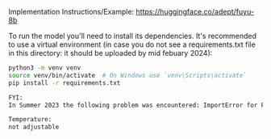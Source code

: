 Implementation Instructions/Example:
https://huggingface.co/adept/fuyu-8b

To run the model you'll need to install its dependencies. It's recommended to use a virtual environment (in case you do not see a requirements.txt file in this directory: it should be uploaded by mid febuary 2024):

```bash
python3 -m venv venv
source venv/bin/activate  # On Windows use `venv\Scripts\activate`
pip install -r requirements.txt

FYI: 
In Summer 2023 the following problem was encountered: ImportError for FuyuProcessor in Transformers v4.34.1. The problem was solved in this forum discussion: https://huggingface.co/adept/fuyu-8b/discussions/30

Temperature: 
not adjustable